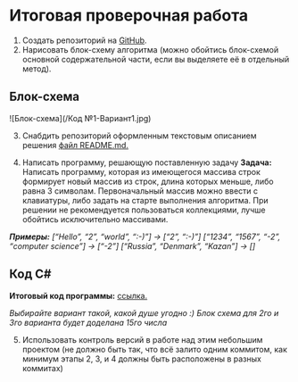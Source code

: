 # Итоговая проверочная работа

1. Создать репозиторий на [GitHub](https://github.com/Leriisaeva/FP).
2. Нарисовать блок-схему алгоритма (можно обойтись блок-схемой основной содержательной части, если вы выделяете её в отдельный метод).

##  Блок-схема
![Блок-схема](/Код №1-Вариант1.jpg)

3. Снабдить репозиторий оформленным текстовым описанием решения [файл README.md.](https://github.com/Leriisaeva/FP/blob/main/Readme.md "Ссылка")

4. Написать программу, решающую поставленную задачу
**Задача:** Написать программу, которая из имеющегося массива строк формирует новый массив из строк, длина которых меньше, либо равна 3 символам. Первоначальный массив можно ввести с клавиатуры, либо задать на старте выполнения алгоритма. При решении не рекомендуется пользоваться коллекциями, лучше обойтись исключительно массивами.

***Примеры:**
[“Hello”, “2”, “world”, “:-)”] → [“2”, “:-)”]
[“1234”, “1567”, “-2”, “computer science”] → [“-2”]
[“Russia”, “Denmark”, “Kazan”] → []*

## Код С#
**Итоговый код программы:** 
  [ссылка.](https://github.com/Leriisaeva/FP/blob/main/Program.cs "Ссылка")
  
*Выбирайте вариант такой, какой душе угодно :) Блок схема для 2го и 3го варианта будет доделана 15го числа*


5. Использовать контроль версий в работе над этим небольшим проектом (не должно быть так, что всё залито одним коммитом, как минимум этапы 2, 3, и 4 должны быть расположены в разных коммитах)
